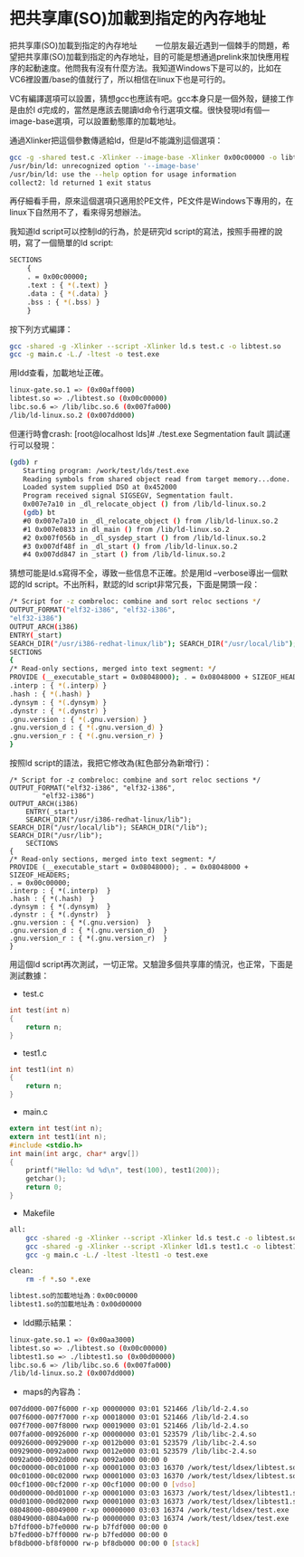 # 把共享庫(SO)加載到指定的內存地址

把共享庫(SO)加載到指定的內存地址
　　一位朋友最近遇到一個棘手的問題，希望把共享庫(SO)加載到指定的內存地址，目的可能是想通過prelink來加快應用程序的起動速度。他問我有沒有什麼方法。我知道Windows下是可以的，比如在VC6裡設置/base的值就行了，所以相信在linux下也是可行的。

VC有編譯選項可以設置，猜想gcc也應該有吧。gcc本身只是一個外殼，鏈接工作是由於l
d完成的，當然是應該去閱讀ld命令行選項文檔。很快發現ld有個—image-base選項，可以設置動態庫的加載地址。

通過Xlinker把這個參數傳遞給ld，但是ld不能識別這個選項：
　　
```sh
gcc -g -shared test.c -Xlinker --image-base -Xlinker 0x00c00000 -o libtest.so
/usr/bin/ld: unrecognized option '--image-base'
/usr/bin/ld: use the --help option for usage information
collect2: ld returned 1 exit status
```

再仔細看手冊，原來這個選項只適用於PE文件，PE文件是Windows下專用的，在linux下自然用不了，看來得另想辦法。

我知道ld script可以控制ld的行為，於是研究ld script的寫法，按照手冊裡的說明，寫了一個簡單的ld script:

```sh
SECTIONS
　　 {
　　 . = 0x00c00000;
　　 .text : { *(.text) }
　　 .data : { *(.data) }
　　 .bss : { *(.bss) }
　　 }
```

按下列方式編譯：

```sh
gcc -shared -g -Xlinker --script -Xlinker ld.s test.c -o libtest.so
gcc -g main.c -L./ -ltest -o test.exe
```

用ldd查看，加載地址正確。

```sh
linux-gate.so.1 => (0x00aff000)
libtest.so => ./libtest.so (0x00c00000)
libc.so.6 => /lib/libc.so.6 (0x007fa000)
/lib/ld-linux.so.2 (0x007dd000)
```

但運行時會crash:
[root@localhost lds]# ./test.exe 
Segmentation fault
調試運行可以發現：

```sh
(gdb) r
　　Starting program: /work/test/lds/test.exe 
　　Reading symbols from shared object read from target memory...done.
　　Loaded system supplied DSO at 0x452000
　　Program received signal SIGSEGV, Segmentation fault.
　　0x007e7a10 in _dl_relocate_object () from /lib/ld-linux.so.2
　　(gdb) bt
　　#0 0x007e7a10 in _dl_relocate_object () from /lib/ld-linux.so.2
　　#1 0x007e0833 in dl_main () from /lib/ld-linux.so.2
　　#2 0x007f056b in _dl_sysdep_start () from /lib/ld-linux.so.2
　　#3 0x007df48f in _dl_start () from /lib/ld-linux.so.2
　　#4 0x007dd847 in _start () from /lib/ld-linux.so.2
```

猜想可能是ld.s寫得不全，導致一些信息不正確。於是用ld –verbose導出一個默認的ld script。不出所料，默認的ld script非常冗長，下面是開頭一段：


```sh
/* Script for -z combreloc: combine and sort reloc sections */
OUTPUT_FORMAT("elf32-i386", "elf32-i386",
"elf32-i386")
OUTPUT_ARCH(i386)
ENTRY(_start)
SEARCH_DIR("/usr/i386-redhat-linux/lib"); SEARCH_DIR("/usr/local/lib"); SEARCH_DIR("/lib"); SEARCH_DIR("/usr/lib");
SECTIONS
{
/* Read-only sections, merged into text segment: */
PROVIDE (__executable_start = 0x08048000); . = 0x08048000 + SIZEOF_HEADERS;
.interp : { *(.interp) }
.hash : { *(.hash) }
.dynsym : { *(.dynsym) }
.dynstr : { *(.dynstr) }
.gnu.version : { *(.gnu.version) }
.gnu.version_d : { *(.gnu.version_d) }
.gnu.version_r : { *(.gnu.version_r) }
}
```

按照ld script的語法，我把它修改為(紅色部分為新增行)：
```
/* Script for -z combreloc: combine and sort reloc sections */
OUTPUT_FORMAT("elf32-i386", "elf32-i386",
        "elf32-i386")
OUTPUT_ARCH(i386)
    ENTRY(_start)
    SEARCH_DIR("/usr/i386-redhat-linux/lib"); SEARCH_DIR("/usr/local/lib"); SEARCH_DIR("/lib"); SEARCH_DIR("/usr/lib");
    SECTIONS
{
/* Read-only sections, merged into text segment: */
PROVIDE (__executable_start = 0x08048000); . = 0x08048000 + SIZEOF_HEADERS;
. = 0x00c00000;
.interp : { *(.interp)  }
.hash : { *(.hash)  }
.dynsym : { *(.dynsym)  }
.dynstr : { *(.dynstr)  }
.gnu.version : { *(.gnu.version)  }
.gnu.version_d : { *(.gnu.version_d)  }
.gnu.version_r : { *(.gnu.version_r)  }
}

```

用這個ld script再次測試，一切正常。又驗證多個共享庫的情況，也正常，下面是測試數據：
- test.c

```c
int test(int n)
{
    return n;
}
```

- test1.c

```c
int test1(int n)
{
    return n;
}
```

- main.c

```c
extern int test(int n);
extern int test1(int n);
#include <stdio.h>
int main(int argc, char* argv[])
{
    printf("Hello: %d %d\n", test(100), test1(200));
    getchar();
    return 0;
}
```

- Makefile

```sh
all:
	gcc -shared -g -Xlinker --script -Xlinker ld.s test.c -o libtest.so
	gcc -shared -g -Xlinker --script -Xlinker ld1.s test1.c -o libtest1.so
	gcc -g main.c -L./ -ltest -ltest1 -o test.exe

clean:
	rm -f *.so *.exe
```

```sh
libtest.so的加載地址為：0x00c00000
libtest1.so的加載地址為：0x00d00000
```

- ldd顯示結果：

```sh
linux-gate.so.1 => (0x00aa3000)
libtest.so => ./libtest.so (0x00c00000)
libtest1.so => ./libtest1.so (0x00d00000)
libc.so.6 => /lib/libc.so.6 (0x007fa000)
/lib/ld-linux.so.2 (0x007dd000)
```

- maps的內容為：

```sh
007dd000-007f6000 r-xp 00000000 03:01 521466 /lib/ld-2.4.so
007f6000-007f7000 r-xp 00018000 03:01 521466 /lib/ld-2.4.so
007f7000-007f8000 rwxp 00019000 03:01 521466 /lib/ld-2.4.so
007fa000-00926000 r-xp 00000000 03:01 523579 /lib/libc-2.4.so
00926000-00929000 r-xp 0012b000 03:01 523579 /lib/libc-2.4.so
00929000-0092a000 rwxp 0012e000 03:01 523579 /lib/libc-2.4.so
0092a000-0092d000 rwxp 0092a000 00:00 0 
00c00000-00c01000 r-xp 00001000 03:03 16370 /work/test/ldsex/libtest.so
00c01000-00c02000 rwxp 00001000 03:03 16370 /work/test/ldsex/libtest.so
00cf1000-00cf2000 r-xp 00cf1000 00:00 0 [vdso]
00d00000-00d01000 r-xp 00001000 03:03 16373 /work/test/ldsex/libtest1.so
00d01000-00d02000 rwxp 00001000 03:03 16373 /work/test/ldsex/libtest1.so
08048000-08049000 r-xp 00000000 03:03 16374 /work/test/ldsex/test.exe
08049000-0804a000 rw-p 00000000 03:03 16374 /work/test/ldsex/test.exe
b7fdf000-b7fe0000 rw-p b7fdf000 00:00 0 
b7fed000-b7ff0000 rw-p b7fed000 00:00 0 
bf8db000-bf8f0000 rw-p bf8db000 00:00 0 [stack]
```

　　 
